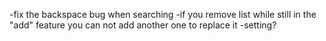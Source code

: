 -fix the backspace bug when searching
-if you remove list while still in the "add" feature you can not add another one to replace it
-setting?
